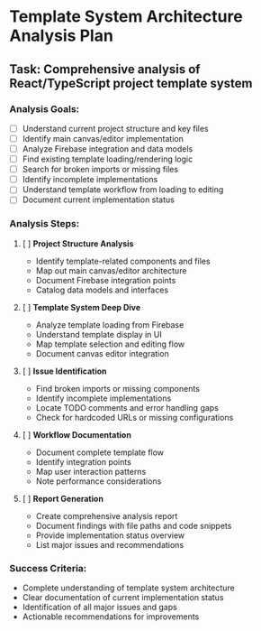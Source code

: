 # Template System Architecture Analysis Plan

## Task: Comprehensive analysis of React/TypeScript project template system

### Analysis Goals:
- [ ] Understand current project structure and key files
- [ ] Identify main canvas/editor implementation 
- [ ] Analyze Firebase integration and data models
- [ ] Find existing template loading/rendering logic
- [ ] Search for broken imports or missing files
- [ ] Identify incomplete implementations
- [ ] Understand template workflow from loading to editing
- [ ] Document current implementation status

### Analysis Steps:
1. [ ] **Project Structure Analysis**
   - Identify template-related components and files
   - Map out main canvas/editor architecture
   - Document Firebase integration points
   - Catalog data models and interfaces

2. [ ] **Template System Deep Dive**
   - Analyze template loading from Firebase
   - Understand template display in UI
   - Map template selection and editing flow
   - Document canvas editor integration

3. [ ] **Issue Identification**
   - Find broken imports or missing components
   - Identify incomplete implementations
   - Locate TODO comments and error handling gaps
   - Check for hardcoded URLs or missing configurations

4. [ ] **Workflow Documentation**
   - Document complete template flow
   - Identify integration points
   - Map user interaction patterns
   - Note performance considerations

5. [ ] **Report Generation**
   - Create comprehensive analysis report
   - Document findings with file paths and code snippets
   - Provide implementation status overview
   - List major issues and recommendations

### Success Criteria:
- Complete understanding of template system architecture
- Clear documentation of current implementation status
- Identification of all major issues and gaps
- Actionable recommendations for improvements